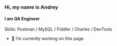 ### Hi, my name is Andrey
#### I am QA Engineer

Skills: Postman / MySQL / Fiddler / Charles / DevTools

- 🔭 I’m currently working on this page. 




